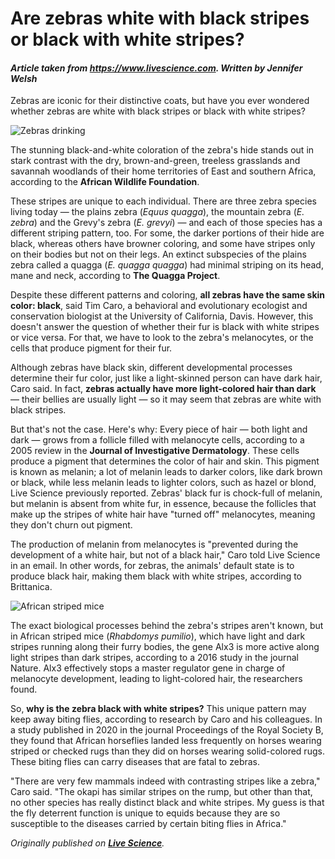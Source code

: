 # Are zebras white with black stripes or black with white stripes?

#### *Article taken from https://www.livescience.com. Written by Jennifer Welsh*

Zebras are iconic for their distinctive coats, but have you ever wondered whether zebras are white with black stripes or black with white stripes?

![Zebras drinking](https://cdn.mos.cms.futurecdn.net/rXuCr6egxNxxaPJZR8NfTf-1024-80.jpg.webp "Zebras b&w")

The stunning black-and-white coloration of the zebra's hide stands out in stark contrast with the dry, brown-and-green, treeless grasslands and savannah woodlands of their home territories of East and southern Africa, according to the **African Wildlife Foundation**. 

These stripes are unique to each individual. There are three zebra species living today — the plains zebra (*Equus quagga*), the mountain zebra (*E. zebra*) and the Grevy's zebra (*E. grevyi*) — and each of those species has a different striping pattern, too. For some, the darker portions of their hide are black, whereas others have browner coloring, and some have stripes only on their bodies but not on their legs. An extinct subspecies of the plains zebra called a quagga (*E. quagga quagga*) had minimal striping on its head, mane and neck, according to **The Quagga Project**. 

Despite these different patterns and coloring, **all zebras have the same skin color: black**, said Tim Caro, a behavioral and evolutionary ecologist and conservation biologist at the University of California, Davis. However, this doesn't answer the question of whether their fur is black with white stripes or vice versa. For that, we have to look to the zebra's melanocytes, or the cells that produce pigment for their fur.

Although zebras have black skin, different developmental processes determine their fur color, just like a light-skinned person can have dark hair, Caro said. In fact, **zebras actually have more light-colored hair than dark** — their bellies are usually light — so it may seem that zebras are white with black stripes. 

But that's not the case. Here's why: Every piece of hair — both light and dark — grows from a follicle filled with melanocyte cells, according to a 2005 review in the **Journal of Investigative Dermatology**. These cells produce a pigment that determines the color of hair and skin. This pigment is known as melanin; a lot of melanin leads to darker colors, like dark brown or black, while less melanin leads to lighter colors, such as hazel or blond, Live Science previously reported. Zebras' black fur is chock-full of melanin, but melanin is absent from white fur, in essence, because the follicles that make up the stripes of white hair have "turned off" melanocytes, meaning they don't churn out pigment. 

The production of melanin from melanocytes is "prevented during the development of a white hair, but not of a black hair," Caro told Live Science in an email. In other words, for zebras, the animals' default state is to produce black hair, making them black with white stripes, according to Brittanica. 

![African striped mice](https://cdn.mos.cms.futurecdn.net/98ARHfxgoPJ2Pt4y93EqoJ-970-80.jpg "African striped mice")

The exact biological processes behind the zebra's stripes aren't known, but in African striped mice (*Rhabdomys pumilio*), which have light and dark stripes running along their furry bodies, the gene Alx3 is more active along light stripes than dark stripes, according to a 2016 study in the journal Nature. Alx3 effectively stops a master regulator gene in charge of melanocyte development, leading to light-colored hair, the researchers found.

So, **why is the zebra black with white stripes?** This unique pattern may keep away biting flies, according to research by Caro and his colleagues. In a study published in 2020 in the journal Proceedings of the Royal Society B, they found that African horseflies landed less frequently on horses wearing striped or checked rugs than they did on horses wearing solid-colored rugs. These biting flies can carry diseases that are fatal to zebras.

"There are very few mammals indeed with contrasting stripes like a zebra," Caro said. "The okapi has similar stripes on the rump, but other than that, no other species has really distinct black and white stripes. My guess is that the fly deterrent function is unique to equids because they are so susceptible to the diseases carried by certain biting flies in Africa."

*Originally published on [**Live Science**](https://www.livescience.com/zebras-black-and-white "For the science geek in everyone").*
